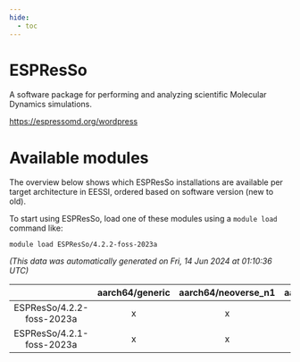 ```yaml
---
hide:
  - toc
---
```


ESPResSo
========


A software package for performing and analyzing scientific Molecular Dynamics simulations.

https://espressomd.org/wordpress
# Available modules


The overview below shows which ESPResSo installations are available per target architecture in EESSI, ordered based on software version (new to old).

To start using ESPResSo, load one of these modules using a `module load` command like:

```shell
module load ESPResSo/4.2.2-foss-2023a
```

*(This data was automatically generated on Fri, 14 Jun 2024 at 01:10:36 UTC)*  

| |aarch64/generic|aarch64/neoverse_n1|aarch64/neoverse_v1|x86_64/generic|x86_64/amd/zen2|x86_64/amd/zen3|x86_64/intel/haswell|x86_64/intel/skylake_avx512|
| :---: | :---: | :---: | :---: | :---: | :---: | :---: | :---: | :---: |
|ESPResSo/4.2.2-foss-2023a|x|x|x|x|x|x|x|x|
|ESPResSo/4.2.1-foss-2023a|x|x|x|x|x|x|x|x|
